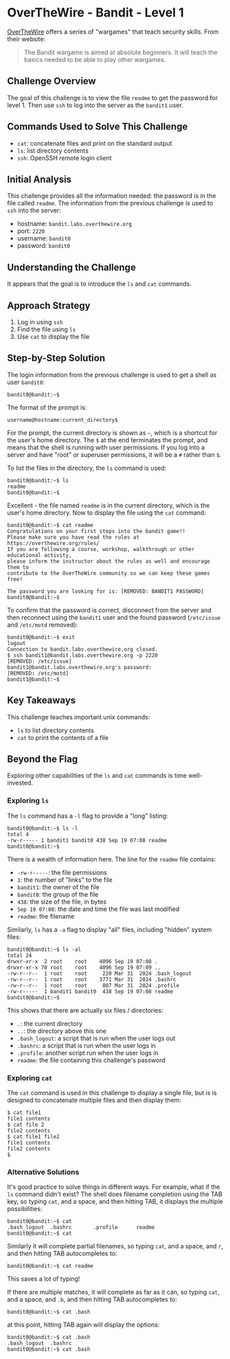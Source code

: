 # OverTheWire - Bandit - Level 1

[OverTheWire](https://overthewire.org) offers a series of "wargames" that teach
security skills. From their website:

> The Bandit wargame is aimed at absolute beginners. It will teach the basics
> needed to be able to play other wargames.

## Challenge Overview

The goal of this challenge is to view the file `readme` to get the password for
level 1. Then use `ssh` to log into the server as the `bandit1` user.

## Commands Used to Solve This Challenge

- `cat`: concatenate files and print on the standard output
- `ls`: list directory contents
- `ssh`: OpenSSH remote login client

## Initial Analysis

This challenge provides all the information needed: the password is in the file
called `readme`. The information from the previous challenge is used to `ssh`
into the server:

- hostname: `bandit.labs.overthewire.org`
- port: `2220`
- username: `bandit0`
- password: `bandit0`

## Understanding the Challenge

It appears that the goal is to introduce the `ls` and `cat` commands.

## Approach Strategy

1. Log in using `ssh`
1. Find the file using `ls`
1. Use `cat` to display the file

## Step-by-Step Solution

The login information from the previous challenge is used to get a shell as user
`bandit0`:

```
bandit0@bandit:~$
```

The format of the prompt is:

```
username@hostname:current_directory$
```

For the prompt, the current directory is shown as `~`, which is a shortcut for
the user's home directory. The `$` at the end terminates the prompt, and means
that the shell is running with user permissions. If you log into a server and
have "root" or superuser permissions, it will be a `#` rather than `$`.

To list the files in the directory, the `ls` command is used:

```
bandit0@bandit:~$ ls
readme
bandit0@bandit:~$
```

Excellent - the file named `readme` is in the current directory, which is the
user's home directory. Now to display the file using the `cat` command:

```
bandit0@bandit:~$ cat readme
Congratulations on your first steps into the bandit game!!
Please make sure you have read the rules at https://overthewire.org/rules/
If you are following a course, workshop, walkthrough or other educational activity,
please inform the instructor about the rules as well and encourage them to
contribute to the OverTheWire community so we can keep these games free!

The password you are looking for is: [REMOVED: BANDIT1 PASSWORD]
bandit0@bandit:~$
```

To confirm that the password is correct, disconnect from the server and then
reconnect using the `bandit1` user and the found password (`/etc/issue` and
`/etc/motd` removed):

```
bandit0@bandit:~$ exit
logout
Connection to bandit.labs.overthewire.org closed.
$ ssh bandit1@bandit.labs.overthewire.org -p 2220
[REMOVED: /etc/issue]
bandit1@bandit.labs.overthewire.org's password:
[REMOVED: /etc/motd]
bandit1@bandit:~$
```

## Key Takeaways

This challenge teaches important unix commands:

- `ls` to list directory contents
- `cat` to print the contents of a file

## Beyond the Flag

Exploring other capabilities of the `ls` and `cat` commands is time
well-invested.

### Exploring `ls`

The `ls` command has a `-l` flag to provide a "long" listing:

```
bandit0@bandit:~$ ls -l
total 4
-rw-r----- 1 bandit1 bandit0 438 Sep 19 07:08 readme
bandit0@bandit:~$
```

There is a wealth of information here. The line for the `readme` file contains:

- `-rw-r-----`: the file permissions
- `1`: the number of "links" to the file
- `bandit1`: the owner of the file
- `bandit0`: the group of the file
- `438`: the size of the file, in bytes
- `Sep 19 07:08`: the date and time the file was last modified
- `readme`: the filename

Similarly, `ls` has a `-a` flag to display "all" files, including "hidden"
system files:

```
bandit0@bandit:~$ ls -al
total 24
drwxr-xr-x  2 root    root    4096 Sep 19 07:08 .
drwxr-xr-x 70 root    root    4096 Sep 19 07:09 ..
-rw-r--r--  1 root    root     220 Mar 31  2024 .bash_logout
-rw-r--r--  1 root    root    3771 Mar 31  2024 .bashrc
-rw-r--r--  1 root    root     807 Mar 31  2024 .profile
-rw-r-----  1 bandit1 bandit0  438 Sep 19 07:08 readme
bandit0@bandit:~$
```

This shows that there are actually six files / directories:

- `.`: the current directory
- `..`: the directory above this one
- `.bash_logout`: a script that is run when the user logs out
- `.bashrc`: a script that is run when the user logs in
- `.profile`: another script run when the user logs in
- `readme`: the file containing this challenge's password

### Exploring `cat`

The `cat` command is used in this challenge to display a single file, but is
is designed to concatenate multiple files and then display them:

```
$ cat file1
file1 contents
$ cat file 2
file2 contents
$ cat file1 file2
file1 contents
file2 contents
$
```

### Alternative Solutions

It's good practice to solve things in different ways. For example, what if the
`ls` command didn't exist? The shell does filename completion using the TAB key,
so typing `cat`, and a space, and then hitting TAB, it displays the multiple
possibilities:

```
bandit0@bandit:~$ cat
.bash_logout  .bashrc       .profile      readme
bandit0@bandit:~$ cat
```

Similarly it will complete partial filenames, so typing `cat`, and a space, and
`r`, and then hitting TAB autocompletes to:

```
bandit0@bandit:~$ cat readme
```

This saves a lot of typing!

If there are multiple matches, it will complete as far as it can, so typing
`cat`, and a space, and `.b`, and then hitting TAB autocompletes to:

```
bandit0@bandit:~$ cat .bash
```

at this point, hitting TAB again will display the options:

```
bandit0@bandit:~$ cat .bash
.bash_logout  .bashrc
bandit0@bandit:~$ cat .bash
```
